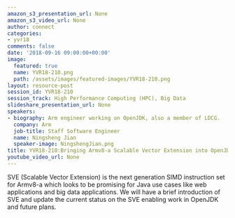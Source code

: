 ```yaml
---
amazon_s3_presentation_url: None
amazon_s3_video_url: None
author: connect
categories:
- yvr18
comments: false
date: '2018-09-16 09:00:00+00:00'
image:
  featured: true
  name: YVR18-210.png
  path: /assets/images/featured-images/YVR18-210.png
layout: resource-post
session_id: YVR18-210
session_track: High Performance Computing (HPC), Big Data
slideshare_presentation_url: None
speakers:
- biography: Arm engineer working on OpenJDK, also a member of LDCG.
  company: Arm
  job-title: Staff Software Engineer
  name: Ningsheng Jian
  speaker-image: NingshengJian.png
title: YVR18-210:Bringing Armv8-a Scalable Vector Extension into OpenJDK
youtube_video_url: None
---
```


SVE (Scalable Vector Extension) is the next generation SIMD instruction set for Armv8-a which looks to be promising for Java use cases like web applications and big data applications. We will have a brief introduction of SVE and update the current status on the SVE enabling work in OpenJDK and future plans.